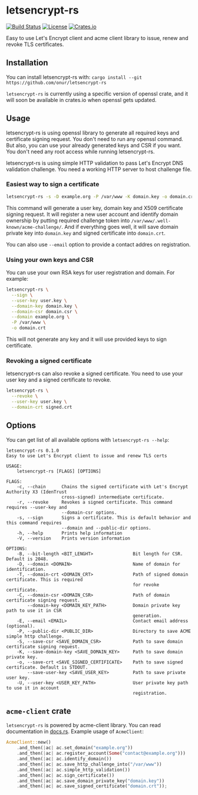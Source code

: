 # letsencrypt-rs

[![Build Status](https://secure.travis-ci.org/onur/letsencrypt-rs.svg?branch=master)](https://travis-ci.org/onur/letsencrypt-rs)
[![License](https://img.shields.io/badge/license-MIT-blue.svg)](https://raw.githubusercontent.com/onur/letsencrypt-rs/master/LICENSE)
[![Crates.io](https://img.shields.io/crates/v/letsencrypt-rs.svg)](https://crates.io/crates/letsencrypt-rs)

Easy to use Let's Encrypt client and acme client library to issue, renew and
revoke TLS certificates.

## Installation

You can install letsencrypt-rs with:
`cargo install --git https://github.com/onur/letsencrypt-rs`

`letsencrypt-rs` is currently using a specific version of openssl crate,
and it will soon be available in crates.io when openssl gets updated.


## Usage

letsencrypt-rs is using openssl library to generate all required keys
and certificate signing request. You don't need to run any openssl command.
But also, you can use your already generated keys and CSR if you want.
You don't need any root access while running letsencrypt-rs.

letsencrypt-rs is using simple HTTP validation to pass Let's Encrypt DNS
validation challenge. You need a working HTTP server to host challenge file.


### Easiest way to sign a certificate

```sh
letsencrypt-rs -s -D example.org -P /var/www -K domain.key -o domain.crt
```

This command will generate a user key, domain key and X509 certificate signing
request. It will register a new user account and identify domain ownership
by putting required challenge token into `/var/www/.well-known/acme-challenge/`.
And if everything goes well, it will save domain private key into `domain.key`
and signed certificate into `domain.crt`.

You can also use `--email` option to provide a contact addres on registration.



### Using your own keys and CSR

You can use your own RSA keys for user registration and domain. For example:

```sh
letsencrypt-rs \
  --sign \
  --user-key user.key \
  --domain-key domain.key \
  --domain-csr domain.csr \
  --domain example.org \
  -P /var/www \
  -o domain.crt
```

This will not generate any key and it will use provided keys to sign
certificate.


### Revoking a signed certificate

letsencrypt-rs can also revoke a signed certificate. You need to use your
user key and a signed certificate to revoke.

```sh
letsencrypt-rs \
  --revoke \
  --user-key user.key \
  --domain-crt signed.crt
```


## Options

You can get list of all available options with `letsencrypt-rs --help`:

```
letsencrypt-rs 0.1.0
Easy to use Let's Encrypt client to issue and renew TLS certs

USAGE:
    letsencrypt-rs [FLAGS] [OPTIONS]

FLAGS:
    -c, --chain      Chains the signed certificate with Let's Encrypt Authority X3 (IdenTrust
                     cross-signed) intermediate certificate.
    -r, --revoke     Revokes a signed certificate. This command requires --user-key and
                     --domain-csr options.
    -s, --sign       Signs a certificate. This is default behavior and this command requires
                     --domain and --public-dir options.
    -h, --help       Prints help information
    -V, --version    Prints version information

OPTIONS:
    -B, --bit-length <BIT_LENGHT>               Bit length for CSR. Default is 2048.
    -D, --domain <DOMAIN>                       Name of domain for identification.
    -T, --domain-crt <DOMAIN_CRT>               Path of signed domain certificate. This is required
                                                for revoke certificate.
    -C, --domain-csr <DOMAIN_CSR>               Path of domain certificate signing request.
        --domain-key <DOMAIN_KEY_PATH>          Domain private key path to use it in CSR
                                                generation.
    -E, --email <EMAIL>                         Contact email address (optional).
    -P, --public-dir <PUBLIC_DIR>               Directory to save ACME simple http challenge.
    -S, --save-csr <SAVE_DOMAIN_CSR>            Path to save domain certificate signing request.
    -K, --save-domain-key <SAVE_DOMAIN_KEY>     Path to save domain private key.
    -o, --save-crt <SAVE_SIGNED_CERTIFICATE>    Path to save signed certificate. Default is STDOUT.
        --save-user-key <SAVE_USER_KEY>         Path to save private user key.
    -U, --user-key <USER_KEY_PATH>              User private key path to use it in account
                                                registration.
```


## `acme-client` crate

`letsencrypt-rs` is powered by acme-client library. You can read documentation
in [docs.rs](https://docs.rs/acme-client). Example usage of `AcmeClient`:

```rust
AcmeClient::new()
    .and_then(|ac| ac.set_domain("example.org"))
    .and_then(|ac| ac.register_account(Some("contact@example.org")))
    .and_then(|ac| ac.identify_domain())
    .and_then(|ac| ac.save_http_challenge_into("/var/www"))
    .and_then(|ac| ac.simple_http_validation())
    .and_then(|ac| ac.sign_certificate())
    .and_then(|ac| ac.save_domain_private_key("domain.key"))
    .and_then(|ac| ac.save_signed_certificate("domain.crt"));
```
